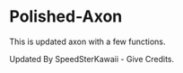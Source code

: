 # Polished-Axon

This is updated axon with a few functions.

Updated By SpeedSterKawaii - Give Credits.
